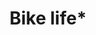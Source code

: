 ---
pid: rs121
title: Bike life*
location_transcription: Ben Franklin Pkwy
coordinates: "[-75.174157406424, 39.960675087929]"
zipcode: '19124'
gen_neighborhood: North Philadelphia
neighborhood: Juniata,Frankford,Feltonville
outside_phl: 
age: '20'
age_range: 20-29
instagram: 
image_file_name: rs_121.jpg
proposal_transcription: |-
  I personally feel like those kids that ride around the city on bikes, popping wheelies in traffic, deserve a monument. A statue. To me, they are an impediment of Philly culture.
  Many people may think of them as a nuisance but to me they are skilled and I'm alway happy to see young kids of color changing their energy into something cool. I envision a bronze statue of a group pf those kids, created in their name.
topic: Sports
topic_summary: 0, 0
type: Sculpture Statue
keywords_other: 
credit: Tia B.
image_labels: 
twitter: 
facebook: 
permalink: "/monuments/rs121/"
layout: item-page
---